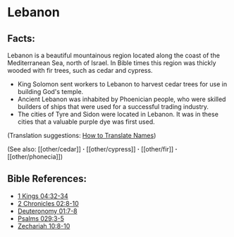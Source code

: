 # Lebanon #

## Facts: ##

Lebanon is a beautiful mountainous region located along the coast of the Mediterranean Sea, north of Israel. In Bible times this region was thickly wooded with fir trees, such as cedar and cypress.

* King Solomon sent workers to Lebanon to harvest cedar trees for use in building God's temple.
* Ancient Lebanon was inhabited by Phoenician people, who were skilled builders of ships that were used for a successful trading industry.
* The cities of Tyre and Sidon were located in Lebanon. It was in these cities that a valuable purple dye was first used.

(Translation suggestions: [How to Translate Names](en/ta-vol1/translate/man/translate-names))

(See also: [[other/cedar]] **·** [[other/cypress]] **·** [[other/fir]] **·** [[other/phonecia]])

## Bible References: ##

* [1 Kings 04:32-34](en/tn/1ki/help/04/32)
* [2 Chronicles 02:8-10](en/tn/2ch/help/02/08)
* [Deuteronomy 01:7-8](en/tn/deu/help/01/07)
* [Psalms 029:3-5](en/tn/psa/help/29/03)
* [Zechariah 10:8-10](en/tn/zec/help/10/08)